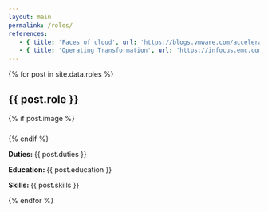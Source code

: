 ```yaml
---
layout: main
permalink: /roles/
references:
   - { title: 'Faces of cloud', url: 'https://blogs.vmware.com/accelerate/2013/02/is-your-organization-ready-for-the-software-defined-data-center.html' }
   - { title: 'Operating Transformation', url: 'https://infocus.emc.com/choong_kengleong/cloud-operating-model-transformation/' }
---
```


<main class="home" id="post" role="main" itemprop="mainContentOfPage" itemscope="itemscope" itemtype="http://schema.org/Blog">
   <div class="index">
    <div id="grid" class="row flex-grid float-right">
    {% for post in site.data.roles %}
        <article id="{{ post.role | remove: ' ' }}" class="box-item" itemscope="itemscope" itemtype="http://schema.org/BlogPosting" itemprop="blogPost">
                    <h2 class="color-white" >{{ post.role }}</h2>
            <div class="box-body">
                {% if post.image %}
                    <div class="cover">
                      <img src="/img/placeholder.png" data-url="{{ post.image }}" class="preload">
                    </div>
                {% endif %}
                <div class="box-info">
                  <p class="description"><b>Duties: </b>{{ post.duties }}</p>
                        <p class="description"><b>Education: </b>{{ post.education }}</p>
                        <p class="description"><b>Skills: </b>{{ post.skills }}</p>
                </div>
            </div>
        </article>
    {% endfor %}
    </div>	
	</div>	 
</main>